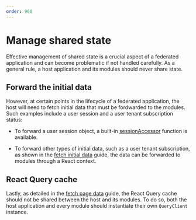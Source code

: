 ```yaml
---
order: 960
---
```


# Manage shared state

Effective management of shared state is a crucial aspect of a federated application and can become problematic if not handled carefully. As a general rule, a host application and its modules should never share state.

## Forward the initial data

However, at certain points in the lifecycle of a federated application, the host will need to fetch initial data that must be fordwarded to the modules. Such examples include a user session and a user tenant subscription status:

- To forward a user session object, a built-in [sessionAccessor](../reference/runtime/runtime-class.md#parameters) function is available.

- To forward other types of initial data, such as a user tenant subscription, as shown in the [fetch initial data](./fetch-initial-data.md#fetch-the-data-1) guide, the data can be forwarded to modules through a React context.

## React Query cache

Lastly, as detailed in the [fetch page data](./fetch-page-data.md#setup-the-query-client) guide, the React Query cache should not be shared between the host and its modules. To do so, both the host application and every module should instantiate their own `QueryClient` instance.
